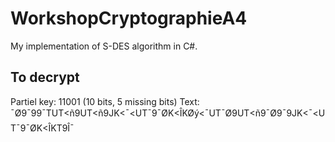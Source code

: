 # WorkshopCryptographieA4
My implementation of S-DES algorithm in C#.

## To decrypt
Partiel key: 11001 (10 bits, 5 missing bits)
Text: ¯Ø9¯99¯TUT<ñ9UT<ñ9JK<¯<UT¯9¯ØK<ÎKØý<¯UT¯Ø9UT<ñ9¯Ø9¯9JK<¯<UT¯9¯ØK<ÎKT9Î¯

